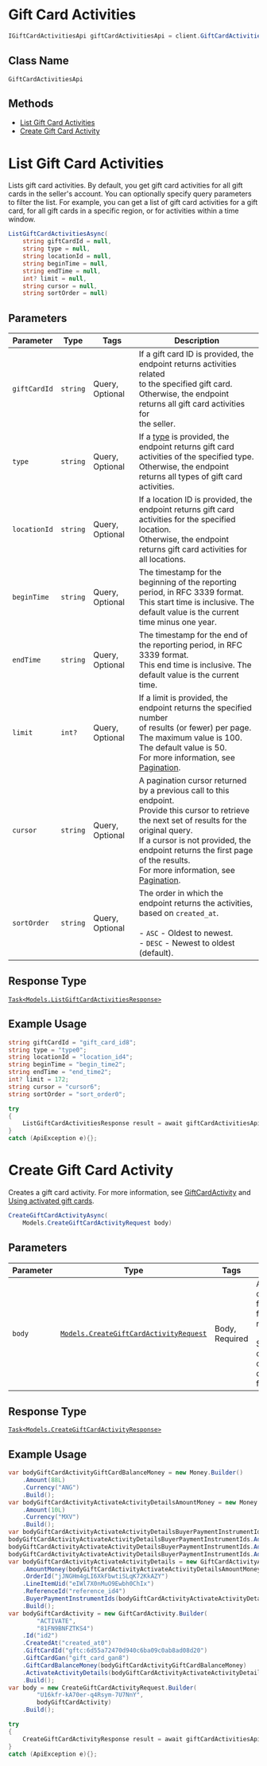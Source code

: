 # Gift Card Activities

```csharp
IGiftCardActivitiesApi giftCardActivitiesApi = client.GiftCardActivitiesApi;
```

## Class Name

`GiftCardActivitiesApi`

## Methods

* [List Gift Card Activities](../../doc/api/gift-card-activities.md#list-gift-card-activities)
* [Create Gift Card Activity](../../doc/api/gift-card-activities.md#create-gift-card-activity)


# List Gift Card Activities

Lists gift card activities. By default, you get gift card activities for all
gift cards in the seller's account. You can optionally specify query parameters to
filter the list. For example, you can get a list of gift card activities for a gift card,
for all gift cards in a specific region, or for activities within a time window.

```csharp
ListGiftCardActivitiesAsync(
    string giftCardId = null,
    string type = null,
    string locationId = null,
    string beginTime = null,
    string endTime = null,
    int? limit = null,
    string cursor = null,
    string sortOrder = null)
```

## Parameters

| Parameter | Type | Tags | Description |
|  --- | --- | --- | --- |
| `giftCardId` | `string` | Query, Optional | If a gift card ID is provided, the endpoint returns activities related<br>to the specified gift card. Otherwise, the endpoint returns all gift card activities for<br>the seller. |
| `type` | `string` | Query, Optional | If a [type](../../doc/models/gift-card-activity-type.md) is provided, the endpoint returns gift card activities of the specified type.<br>Otherwise, the endpoint returns all types of gift card activities. |
| `locationId` | `string` | Query, Optional | If a location ID is provided, the endpoint returns gift card activities for the specified location.<br>Otherwise, the endpoint returns gift card activities for all locations. |
| `beginTime` | `string` | Query, Optional | The timestamp for the beginning of the reporting period, in RFC 3339 format.<br>This start time is inclusive. The default value is the current time minus one year. |
| `endTime` | `string` | Query, Optional | The timestamp for the end of the reporting period, in RFC 3339 format.<br>This end time is inclusive. The default value is the current time. |
| `limit` | `int?` | Query, Optional | If a limit is provided, the endpoint returns the specified number<br>of results (or fewer) per page. The maximum value is 100. The default value is 50.<br>For more information, see [Pagination](../../https://developer.squareup.com/docs/working-with-apis/pagination). |
| `cursor` | `string` | Query, Optional | A pagination cursor returned by a previous call to this endpoint.<br>Provide this cursor to retrieve the next set of results for the original query.<br>If a cursor is not provided, the endpoint returns the first page of the results.<br>For more information, see [Pagination](../../https://developer.squareup.com/docs/working-with-apis/pagination). |
| `sortOrder` | `string` | Query, Optional | The order in which the endpoint returns the activities, based on `created_at`.<br><br>- `ASC` - Oldest to newest.<br>- `DESC` - Newest to oldest (default). |

## Response Type

[`Task<Models.ListGiftCardActivitiesResponse>`](../../doc/models/list-gift-card-activities-response.md)

## Example Usage

```csharp
string giftCardId = "gift_card_id8";
string type = "type0";
string locationId = "location_id4";
string beginTime = "begin_time2";
string endTime = "end_time2";
int? limit = 172;
string cursor = "cursor6";
string sortOrder = "sort_order0";

try
{
    ListGiftCardActivitiesResponse result = await giftCardActivitiesApi.ListGiftCardActivitiesAsync(giftCardId, type, locationId, beginTime, endTime, limit, cursor, sortOrder);
}
catch (ApiException e){};
```


# Create Gift Card Activity

Creates a gift card activity. For more information, see
[GiftCardActivity](../../https://developer.squareup.com/docs/gift-cards/using-gift-cards-api#giftcardactivity) and
[Using activated gift cards](../../https://developer.squareup.com/docs/gift-cards/using-gift-cards-api#using-activated-gift-cards).

```csharp
CreateGiftCardActivityAsync(
    Models.CreateGiftCardActivityRequest body)
```

## Parameters

| Parameter | Type | Tags | Description |
|  --- | --- | --- | --- |
| `body` | [`Models.CreateGiftCardActivityRequest`](../../doc/models/create-gift-card-activity-request.md) | Body, Required | An object containing the fields to POST for the request.<br><br>See the corresponding object definition for field details. |

## Response Type

[`Task<Models.CreateGiftCardActivityResponse>`](../../doc/models/create-gift-card-activity-response.md)

## Example Usage

```csharp
var bodyGiftCardActivityGiftCardBalanceMoney = new Money.Builder()
    .Amount(88L)
    .Currency("ANG")
    .Build();
var bodyGiftCardActivityActivateActivityDetailsAmountMoney = new Money.Builder()
    .Amount(10L)
    .Currency("MXV")
    .Build();
var bodyGiftCardActivityActivateActivityDetailsBuyerPaymentInstrumentIds = new IList<string>();
bodyGiftCardActivityActivateActivityDetailsBuyerPaymentInstrumentIds.Add("buyer_payment_instrument_ids4");
bodyGiftCardActivityActivateActivityDetailsBuyerPaymentInstrumentIds.Add("buyer_payment_instrument_ids5");
bodyGiftCardActivityActivateActivityDetailsBuyerPaymentInstrumentIds.Add("buyer_payment_instrument_ids6");
var bodyGiftCardActivityActivateActivityDetails = new GiftCardActivityActivate.Builder()
    .AmountMoney(bodyGiftCardActivityActivateActivityDetailsAmountMoney)
    .OrderId("jJNGHm4gLI6XkFbwtiSLqK72KkAZY")
    .LineItemUid("eIWl7X0nMuO9Ewbh0ChIx")
    .ReferenceId("reference_id4")
    .BuyerPaymentInstrumentIds(bodyGiftCardActivityActivateActivityDetailsBuyerPaymentInstrumentIds)
    .Build();
var bodyGiftCardActivity = new GiftCardActivity.Builder(
        "ACTIVATE",
        "81FN9BNFZTKS4")
    .Id("id2")
    .CreatedAt("created_at0")
    .GiftCardId("gftc:6d55a72470d940c6ba09c0ab8ad08d20")
    .GiftCardGan("gift_card_gan8")
    .GiftCardBalanceMoney(bodyGiftCardActivityGiftCardBalanceMoney)
    .ActivateActivityDetails(bodyGiftCardActivityActivateActivityDetails)
    .Build();
var body = new CreateGiftCardActivityRequest.Builder(
        "U16kfr-kA70er-q4Rsym-7U7NnY",
        bodyGiftCardActivity)
    .Build();

try
{
    CreateGiftCardActivityResponse result = await giftCardActivitiesApi.CreateGiftCardActivityAsync(body);
}
catch (ApiException e){};
```

